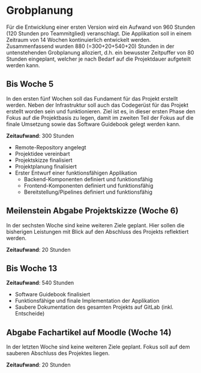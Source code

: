 # Grobplanung

Für die Entwicklung einer ersten Version wird ein Aufwand von 960 Stunden (120 Stunden pro Teammitglied) veranschlagt. Die Applikation soll in einem Zeitraum von 14 Wochen kontinuierlich entwickelt werden. Zusammenfassend wurden 880 (=300+20+540+20) Stunden in der untenstehenden Grobplanung alloziert, d.h. ein bewusster Zeitpuffer von 80 Stunden eingeplant, welcher je nach Bedarf auf die Projektdauer aufgeteilt werden kann.

## Bis Woche 5

In den ersten fünf Wochen soll das Fundament für das Projekt erstellt werden. Neben der Infrastruktur soll auch das Codegerüst für das Projekt erstellt worden sein und funktionieren. Ziel ist es, in dieser ersten Phase den Fokus auf die Projektbasis zu legen, damit im zweiten Teil der Fokus auf die finale Umsetzung sowie das Software Guidebook gelegt werden kann.

**Zeitaufwand**: 300 Stunden

- Remote-Repository angelegt
- Projektidee vereinbart
- Projektskizze finalisiert
- Projektplanung finalisiert
- Erster Entwurf einer funktionsfähigen Applikation
  - Backend-Komponenten definiert und funktionsfähig
  - Frontend-Komponenten definiert und funktionsfähig
  - Bereitstellung/Pipelines definiert und funktionsfähig

## Meilenstein Abgabe Projektskizze (Woche 6)

In der sechsten Woche sind keine weiteren Ziele geplant. Hier sollen die bisherigen Leistungen mit Blick auf den Abschluss des Projekts reflektiert werden.

**Zeitaufwand**: 20 Stunden

## Bis Woche 13

**Zeitaufwand**: 540 Stunden

- Software Guidebook finalisiert
- Funktionsfähige und finale Implementation der Applikation
- Saubere Dokumentation des gesamten Projekts auf GitLab (inkl. Entscheide)

## Abgabe Fachartikel auf Moodle (Woche 14)

In der letzten Woche sind keine weiteren Ziele geplant. Fokus soll auf dem sauberen Abschluss des Projektes liegen.

**Zeitaufwand**: 20 Stunden